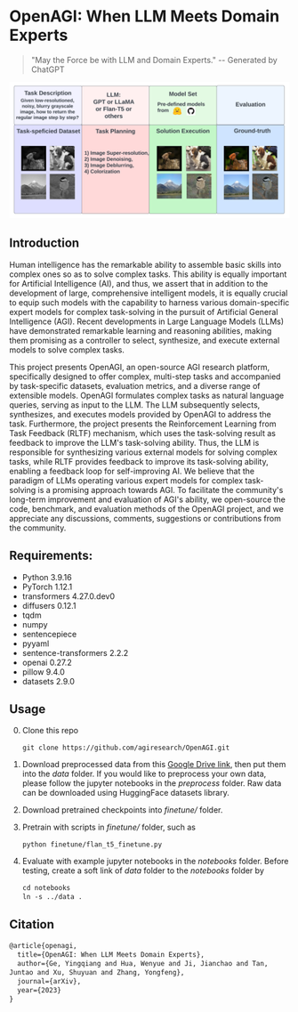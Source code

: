 # OpenAGI: When LLM Meets Domain Experts

> "May the Force be with LLM and Domain Experts." -- Generated by ChatGPT

![Teaser](image/pipeline.png)

## Introduction
Human intelligence has the remarkable ability to assemble basic skills into complex ones so as to solve complex tasks. This ability is equally important for Artificial Intelligence (AI), and thus, we assert that in addition to the development of large, comprehensive intelligent models, it is equally crucial to equip such models with the capability to harness various domain-specific expert models for complex task-solving in the pursuit of Artificial General Intelligence (AGI). Recent developments in Large Language Models (LLMs) have demonstrated remarkable learning and reasoning abilities, making them promising as a controller to select, synthesize, and execute external models to solve complex tasks. 

This project presents OpenAGI, an open-source AGI research platform, specifically designed to offer complex, multi-step tasks and accompanied by task-specific datasets, evaluation metrics, and a diverse range of extensible models. OpenAGI formulates complex tasks as natural language queries, serving as input to the LLM. The LLM subsequently selects, synthesizes, and executes models provided by OpenAGI to address the task. Furthermore, the project presents the Reinforcement Learning from Task Feedback (RLTF) mechanism, which uses the task-solving result as feedback to improve the LLM's task-solving ability. Thus, the LLM is responsible for synthesizing various external models for solving complex tasks, while RLTF provides feedback to improve its task-solving ability, enabling a feedback loop for self-improving AI. We believe that the paradigm of LLMs operating various expert models for complex task-solving is a promising approach towards AGI. To facilitate the community's long-term improvement and evaluation of AGI's ability, we open-source the code, benchmark, and evaluation methods of the OpenAGI project, and we appreciate any discussions, comments, suggestions or contributions from the community.

## Requirements:
- Python 3.9.16
- PyTorch 1.12.1
- transformers 4.27.0.dev0
- diffusers 0.12.1
- tqdm
- numpy
- sentencepiece
- pyyaml
- sentence-transformers 2.2.2  
- openai 0.27.2 
- pillow 9.4.0  
- datasets 2.9.0 


## Usage

0. Clone this repo

    ```
    git clone https://github.com/agiresearch/OpenAGI.git
    ```

1. Download preprocessed data from this [Google Drive link](https://drive.google.com/file/d/1qGxgmx7G_WB7JE4Cn_bEcZ_o_NAJLE3G/view?usp=sharing), then put them into the *data* folder. If you would like to preprocess your own data, please follow the jupyter notebooks in the *preprocess* folder. Raw data can be downloaded using HuggingFace datasets library.

   
2. Download pretrained checkpoints into *finetune/* folder. 


3. Pretrain with scripts in *finetune/* folder, such as

    ```
    python finetune/flan_t5_finetune.py
    ```
   
    
4. Evaluate with example jupyter notebooks in the *notebooks* folder. Before testing, create a soft link of *data* folder to the *notebooks* folder by
   
   ```
   cd notebooks
   ln -s ../data .
   ```



## Citation

```
@article{openagi,
  title={OpenAGI: When LLM Meets Domain Experts},
  author={Ge, Yingqiang and Hua, Wenyue and Ji, Jianchao and Tan, Juntao and Xu, Shuyuan and Zhang, Yongfeng},
  journal={arXiv},
  year={2023}
}
```

